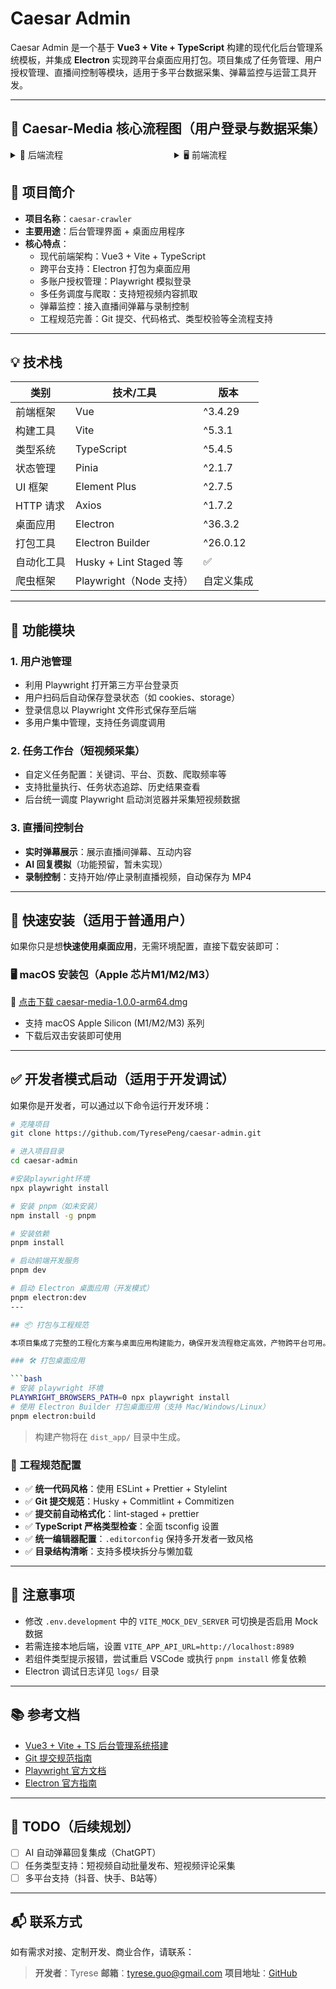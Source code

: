# Caesar Admin

Caesar Admin 是一个基于 **Vue3 + Vite + TypeScript** 构建的现代化后台管理系统模板，并集成 **Electron** 实现跨平台桌面应用打包。项目集成了任务管理、用户授权管理、直播间控制等模块，适用于多平台数据采集、弹幕监控与运营工具开发。

---

## 🔁 Caesar-Media 核心流程图（用户登录与数据采集）

<div style="display: flex; gap: 20px;">

<div style="flex: 1;">
<details>
<summary>🧩 后端流程</summary>

```mermaid
graph TD
    H[任务调度器定时触发任务] --> I[从用户池中选取可用账号]
    I --> J[调用 Playwright 启动对应用户浏览器实例]
    J --> K[执行采集任务（如短视频搜索、直播监听）]
    K --> L[采集数据保存至数据库（MySQL）]
```
</details>
</div>

<div style="flex: 1;">
<details>
<summary>🖥️ 前端流程</summary>

```mermaid
graph TD
    A[前端 Node.js 调用 Playwright 启动浏览器] --> B[打开抖音登录页面]
    B --> C[用户扫码或输入账号密码完成登录]
    C --> D[生成 session.json（浏览器上下文文件）]
    D --> E[前端上传 session.json 到后端接口]
    E --> F[后端保存 Playwright 会话到数据库或磁盘]
    F --> G[将该用户标记为「可用」，归入用户池]
```
</details>
</div>
</div>


## 📌 项目简介

- **项目名称**：`caesar-crawler`
- **主要用途**：后台管理界面 + 桌面应用程序
- **核心特点**：
  - 现代前端架构：Vue3 + Vite + TypeScript
  - 跨平台支持：Electron 打包为桌面应用
  - 多账户授权管理：Playwright 模拟登录
  - 多任务调度与爬取：支持短视频内容抓取
  - 弹幕监控：接入直播间弹幕与录制控制
  - 工程规范完善：Git 提交、代码格式、类型校验等全流程支持

---

## 💡 技术栈

| 类别       | 技术/工具               | 版本        |
|------------|--------------------------|-------------|
| 前端框架   | Vue                      | ^3.4.29     |
| 构建工具   | Vite                     | ^5.3.1      |
| 类型系统   | TypeScript               | ^5.4.5      |
| 状态管理   | Pinia                    | ^2.1.7      |
| UI 框架    | Element Plus             | ^2.7.5      |
| HTTP 请求  | Axios                    | ^1.7.2      |
| 桌面应用   | Electron                 | ^36.3.2     |
| 打包工具   | Electron Builder         | ^26.0.12    |
| 自动化工具 | Husky + Lint Staged 等   | ✅          |
| 爬虫框架   | Playwright（Node 支持） | 自定义集成 |

---

## 🧩 功能模块

### 1. 用户池管理

- 利用 Playwright 打开第三方平台登录页
- 用户扫码后自动保存登录状态（如 cookies、storage）
- 登录信息以 Playwright 文件形式保存至后端
- 多用户集中管理，支持任务调度调用

### 2. 任务工作台（短视频采集）

- 自定义任务配置：关键词、平台、页数、爬取频率等
- 支持批量执行、任务状态追踪、历史结果查看
- 后台统一调度 Playwright 启动浏览器并采集短视频数据

### 3. 直播间控制台

- **实时弹幕展示**：展示直播间弹幕、互动内容
- **AI 回复模拟**（功能预留，暂未实现）
- **录制控制**：支持开始/停止录制直播视频，自动保存为 MP4
---
## 🚀 快速安装（适用于普通用户）

如果你只是想**快速使用桌面应用**，无需环境配置，直接下载安装即可：

### 🖥️ macOS 安装包（Apple 芯片M1/M2/M3）

🔗 [点击下载 caesar-media-1.0.0-arm64.dmg](https://github.com/TyresePeng/caesar-admin/releases/download/v1.0.0/caesar-media-1.0.0-arm64.dmg)

- 支持 macOS Apple Silicon (M1/M2/M3) 系列
- 下载后双击安装即可使用

---

## ✅ 开发者模式启动（适用于开发调试）

如果你是开发者，可以通过以下命令运行开发环境：

```bash
# 克隆项目
git clone https://github.com/TyresePeng/caesar-admin.git

# 进入项目目录
cd caesar-admin

#安装playwright环境
npx playwright install

# 安装 pnpm（如未安装）
npm install -g pnpm

# 安装依赖
pnpm install

# 启动前端开发服务
pnpm dev

# 启动 Electron 桌面应用（开发模式）
pnpm electron:dev
---

## 📦 打包与工程规范

本项目集成了完整的工程化方案与桌面应用构建能力，确保开发流程稳定高效，产物跨平台可用。

### 🛠️ 打包桌面应用

```bash
# 安装 playwright 环境
PLAYWRIGHT_BROWSERS_PATH=0 npx playwright install
# 使用 Electron Builder 打包桌面应用（支持 Mac/Windows/Linux）
pnpm electron:build
```

> 构建产物将在 `dist_app/` 目录中生成。

### 🧪 工程规范配置

- ✅ **统一代码风格**：使用 ESLint + Prettier + Stylelint
- ✅ **Git 提交规范**：Husky + Commitlint + Commitizen
- ✅ **提交前自动格式化**：lint-staged + prettier
- ✅ **TypeScript 严格类型检查**：全面 tsconfig 设置
- ✅ **统一编辑器配置**：`.editorconfig` 保持多开发者一致风格
- ✅ **目录结构清晰**：支持多模块拆分与懒加载

---

## 📝 注意事项

- 修改 `.env.development` 中的 `VITE_MOCK_DEV_SERVER` 可切换是否启用 Mock 数据
- 若需连接本地后端，设置 `VITE_APP_API_URL=http://localhost:8989`
- 若组件类型提示报错，尝试重启 VSCode 或执行 `pnpm install` 修复依赖
- Electron 调试日志详见 `logs/` 目录

---

## 📚 参考文档

- [Vue3 + Vite + TS 后台管理系统搭建](https://blog.csdn.net/u013737132/article/details/130191394)
- [Git 提交规范指南](https://blog.csdn.net/u013737132/article/details/130191363)
- [Playwright 官方文档](https://playwright.dev/)
- [Electron 官方指南](https://www.electronjs.org/docs)

---

## 📌 TODO（后续规划）

- [ ] AI 自动弹幕回复集成（ChatGPT）
- [ ] 任务类型支持：短视频自动批量发布、短视频评论采集
- [ ] 多平台支持（抖音、快手、B站等）
---

## 📬 联系方式

如有需求对接、定制开发、商业合作，请联系：

> **开发者**：Tyrese
> **邮箱**：tyrese.guo@gmail.com
> **项目地址**：[GitHub](https://github.com/TyresePeng/caesar-admin)
